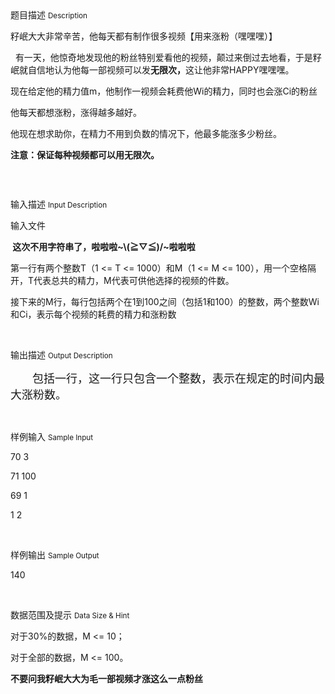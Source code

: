 <div class="panel panel-default">
<div class="area-title">
<span>
题目描述
<small>Description</small>
</span></div>
<div class="panel-body">

<p><span style=""></span></p><p><span style="">籽岷大大非常辛苦，他每天都有制作很多视频【用来涨粉（嘿嘿嘿）】</span></p><p><span style="">  </span><span style="">有一天，他惊奇地发现他的粉丝特别爱看他的视频，颠过来倒过去地看，于是籽岷就自信地认为他每一部视频可以发</span><strong><span style="">无限次，</span></strong><span style="">这让他非常HAPPY</span><span style="">嘿嘿嘿。</span></p><p><span style="">现在给定他的精力值m，他制作一视频会耗费他Wi的精力，同时也会涨Ci的粉丝</span></p><p><span style="">他每天都想涨粉，涨得越多越好。</span></p><p><span style="">他现在想求助你，在精力不用到负数的情况下，他最多能涨多少粉丝。  </span></p><p style=""><strong><span style="">注意：保证每种视频都可以用无限次。</span></strong></p><p><span style=""></span><br></p><p style=""><img src="/source/codevs/codevs-5154/img/aHR0cDovL3d3dy5qb3lvaS5jbi9wcm9ibGVtL2NvZGV2cy01MTU0L2h0dHA6Ly9jb2RldnMuY24vbWVkaWEvbGlua18yMDE2MDcxNzA5MDMxMV84NTQuanBn.jpg" title=""></p>

</div>
</div>

<div class="panel panel-default">
<div class="area-title">
<span>
输入描述
<small>Input Description</small>
</span></div>
<div class="panel-body">
<p style=""><span style="">输入文件</span></p><p style=""><strong><span style=""> </span></strong><strong><span style="">这次不用字符串了，啦啦啦~\(≧▽≦)/~啦啦啦</span></strong></p><p style=""><span style="">第一行有两个整数T（1 &lt;= T &lt;= 1000）和M（1 &lt;= M &lt;= 100），用一个空格隔开，T代表总共的精力，M代表可供他选择的视频的件数。</span></p><p style=""><span style="">接下来的M行，每行包括两个在1到100之间（包括1和100）的整数，两个整数Wi和Ci，表示每个视频的耗费的精力和涨粉数 </span></p><p><br></p>

</div>
</div>
<div  class="panel panel-default">
<div class="area-title">
<span>
输出描述
<small>Output Description</small>
</span></div>
<div class="panel-body">

<p style="text-indent:35px"><span style="font-family: 宋体; font-size: 18px;">包括一行，这一行只包含一个整数，表示在规定的时间内最大涨粉数。</span></p><p><br/></p>

</div>
</div>


<div class="panel panel-default">
<div class="area-title">
<span>
样例输入
<small>Sample Input</small>
</span></div>
<div class="panel-body">
<p><span style="">70 3</span></p><p><span style="">71 100</span></p><p><span style="">69 1</span></p><p><span style="">1 2</span></p><p><br></p>

</div>
</div>

<div class="panel panel-default">
<div class="area-title">
<span>
样例输出
<small>Sample Output</small>
</span></div>
<div class="panel-body">
<p>140</p><p><br></p>

</div>
</div>

<div class="panel panel-default">
<div class="area-title">
<span>
数据范围及提示
<small>Data Size & Hint</small>
</span></div>
<div class="panel-body">
<p><span style=""></span></p><p><span style="">对于30%的数据，M &lt;= 10；</span></p><p><span style="">对于全部的数据，M &lt;= 100。</span></p><p><span style=""><strong><span style="">不要问我籽岷大大为毛一部视频才涨这么一点粉丝</span></strong></span></p>
</div>
</div>